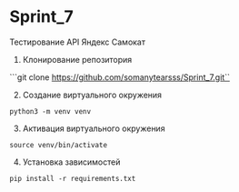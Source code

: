 # Sprint_7
Тестирование API Яндекс Самокат 

1. Клонирование репозитория

```git clone https://github.com/somanytearsss/Sprint_7.git``

2. Создание виртуального окружения

```python3 -m venv venv```

3. Активация виртуального окружения

```source venv/bin/activate```

4. Установка зависимостей

```pip install -r requirements.txt```
